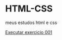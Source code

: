 # HTML-CSS
 meus estudos html e css

 <a href="https://fabiochimanski.github.io/HTML-CSS/Exercicios/ex021/index.html"> Executar exercicio 001</a> 
